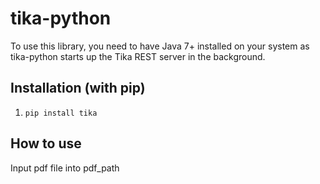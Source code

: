 tika-python
===========

To use this library, you need to have Java 7+ installed on your
system as tika-python starts up the Tika REST server in the
background.

Installation (with pip)
-----------------------
1. `pip install tika`

How to use
---------------------

Input pdf file into pdf_path

